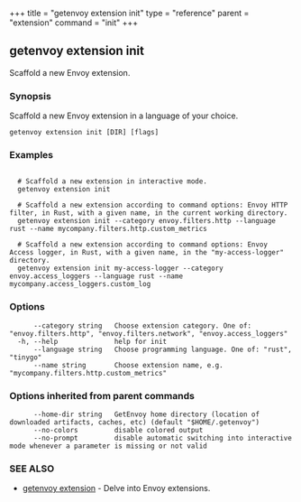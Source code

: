 +++
title = "getenvoy extension init"
type = "reference"
parent = "extension"
command = "init"
+++
## getenvoy extension init

Scaffold a new Envoy extension.

### Synopsis


Scaffold a new Envoy extension in a language of your choice.

```
getenvoy extension init [DIR] [flags]
```

### Examples

```

  # Scaffold a new extension in interactive mode.
  getenvoy extension init

  # Scaffold a new extension according to command options: Envoy HTTP filter, in Rust, with a given name, in the current working directory.
  getenvoy extension init --category envoy.filters.http --language rust --name mycompany.filters.http.custom_metrics

  # Scaffold a new extension according to command options: Envoy Access logger, in Rust, with a given name, in the "my-access-logger" directory.
  getenvoy extension init my-access-logger --category envoy.access_loggers --language rust --name mycompany.access_loggers.custom_log
```

### Options

```
      --category string   Choose extension category. One of: "envoy.filters.http", "envoy.filters.network", "envoy.access_loggers"
  -h, --help              help for init
      --language string   Choose programming language. One of: "rust", "tinygo"
      --name string       Choose extension name, e.g. "mycompany.filters.http.custom_metrics"
```

### Options inherited from parent commands

```
      --home-dir string   GetEnvoy home directory (location of downloaded artifacts, caches, etc) (default "$HOME/.getenvoy")
      --no-colors         disable colored output
      --no-prompt         disable automatic switching into interactive mode whenever a parameter is missing or not valid
```

### SEE ALSO

* [getenvoy extension](/reference/getenvoy_extension)	 - Delve into Envoy extensions.

